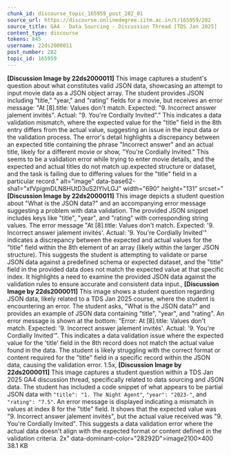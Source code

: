 ```yaml
---
chunk_id: discourse_topic_165959_post_282_01
source_url: https://discourse.onlinedegree.iitm.ac.in/t/165959/282
source_title: GA4 - Data Sourcing - Discussion Thread [TDS Jan 2025]
content_type: discourse
tokens: 845
username: 22ds2000011
post_number: 282
topic_id: 165959
---
```


**[Discussion Image by 22ds2000011]** This image captures a student's question about what constitutes valid JSON data, showcasing an attempt to input movie data as a JSON object array. The student provides JSON including "title," "year," and "rating" fields for a movie, but receives an error message: "At [8].title: Values don't match. Expected: "9. Incorrect answer jalement invités". Actual: "9. You're Cordially Invited"." This indicates a data validation mismatch, where the expected value for the "title" field in the 8th entry differs from the actual value, suggesting an issue in the input data or the validation process. The error's detail highlights a discrepancy between an expected title containing the phrase "Incorrect answer" and an actual title, likely for a different movie or show, "You're Cordially Invited." This seems to be a validation error while trying to enter movie details, and the expected and actual titles do not match up.expected structure or dataset, and the task is failing due to differing values for the "title" field in a particular record." alt="image" data-base62-sha1="xfVpigmDLN8HUtD3uS2IYIvLGJ" width="690" height="131" srcset="**[Discussion Image by 22ds2000011]** This image depicts a student question about "What is the JSON data?" and an accompanying error message suggesting a problem with data validation. The provided JSON snippet includes keys like "title", "year", and "rating" with corresponding string values. The error message "At [8].title: Values don't match. Expected: '9. Incorrect answer jalement invités'. Actual: '9. You're Cordially Invited'" indicates a discrepancy between the expected and actual values for the "title" field within the 8th element of an array (likely within the larger JSON structure). This suggests the student is attempting to validate or parse JSON data against a predefined schema or expected dataset, and the "title" field in the provided data does not match the expected value at that specific index. It highlights a need to examine the provided JSON data against the validation rules to ensure accurate and consistent data input., **[Discussion Image by 22ds2000011]** This image shows a student question regarding JSON data, likely related to a TDS Jan 2025 course, where the student is encountering an error. The student asks, "What is the JSON data?" and provides an example of JSON data containing "title", "year", and "rating". An error message is shown at the bottom: "Error: At [8].title: Values don't match. Expected: '9. Incorrect answer jalement invités'. Actual: '9. You're Cordially Invited'". This indicates a data validation issue where the expected value for the 'title' field in the 8th record does not match the actual value found in the data. The student is likely struggling with the correct format or content required for the "title" field in a specific record within the JSON data, causing the validation error. 1.5x, **[Discussion Image by 22ds2000011]** This image captures a student question within a TDS Jan 2025 GA4 discussion thread, specifically related to data sourcing and JSON data. The student has included a code snippet of what appears to be partial JSON data with `"title": "1. The Night Agent"`, `"year": "2023-"`, and `"rating": "7.5"`. An error message is displayed indicating a mismatch in values at index 8 for the "title" field. It shows that the expected value was "9. Incorrect answer jalement invités", but the actual value received was "9. You're Cordially Invited". This suggests a data validation error where the actual data doesn't align with the expected format or content defined in the validation criteria. 2x" data-dominant-color="28292D">image2100×400 38.1 KB
